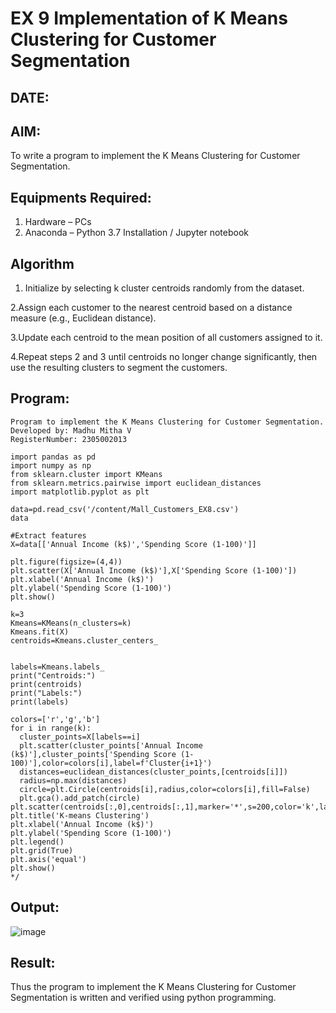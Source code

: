 # EX 9 Implementation of K Means Clustering for Customer Segmentation
## DATE:
## AIM:
To write a program to implement the K Means Clustering for Customer Segmentation.

## Equipments Required:
1. Hardware – PCs
2. Anaconda – Python 3.7 Installation / Jupyter notebook

## Algorithm
1. Initialize by selecting k cluster centroids randomly from the dataset.

2.Assign each customer to the nearest centroid based on a distance measure (e.g., Euclidean distance).

3.Update each centroid to the mean position of all customers assigned to it.

4.Repeat steps 2 and 3 until centroids no longer change significantly, then use the resulting clusters to segment the customers.
## Program:
```
Program to implement the K Means Clustering for Customer Segmentation.
Developed by: Madhu Mitha V
RegisterNumber: 2305002013

import pandas as pd
import numpy as np
from sklearn.cluster import KMeans
from sklearn.metrics.pairwise import euclidean_distances
import matplotlib.pyplot as plt

data=pd.read_csv('/content/Mall_Customers_EX8.csv')
data

#Extract features
X=data[['Annual Income (k$)','Spending Score (1-100)']]

plt.figure(figsize=(4,4))
plt.scatter(X['Annual Income (k$)'],X['Spending Score (1-100)'])
plt.xlabel('Annual Income (k$)')
plt.ylabel('Spending Score (1-100)')
plt.show()

k=3
Kmeans=KMeans(n_clusters=k)
Kmeans.fit(X)
centroids=Kmeans.cluster_centers_


labels=Kmeans.labels_
print("Centroids:")
print(centroids)
print("Labels:")
print(labels)

colors=['r','g','b']
for i in range(k):
  cluster_points=X[labels==i]
  plt.scatter(cluster_points['Annual Income (k$)'],cluster_points['Spending Score (1-100)'],color=colors[i],label=f'Cluster{i+1}')
  distances=euclidean_distances(cluster_points,[centroids[i]])
  radius=np.max(distances)
  circle=plt.Circle(centroids[i],radius,color=colors[i],fill=False)
  plt.gca().add_patch(circle)
plt.scatter(centroids[:,0],centroids[:,1],marker='*',s=200,color='k',label='Centroids')
plt.title('K-means Clustering')
plt.xlabel('Annual Income (k$)')
plt.ylabel('Spending Score (1-100)')
plt.legend()
plt.grid(True)
plt.axis('equal')
plt.show() 
*/
```

## Output:

![image](https://github.com/user-attachments/assets/30a7a0e3-3ba3-47a0-b1ea-e73bce49b257)



## Result:
Thus the program to implement the K Means Clustering for Customer Segmentation is written and verified using python programming.

